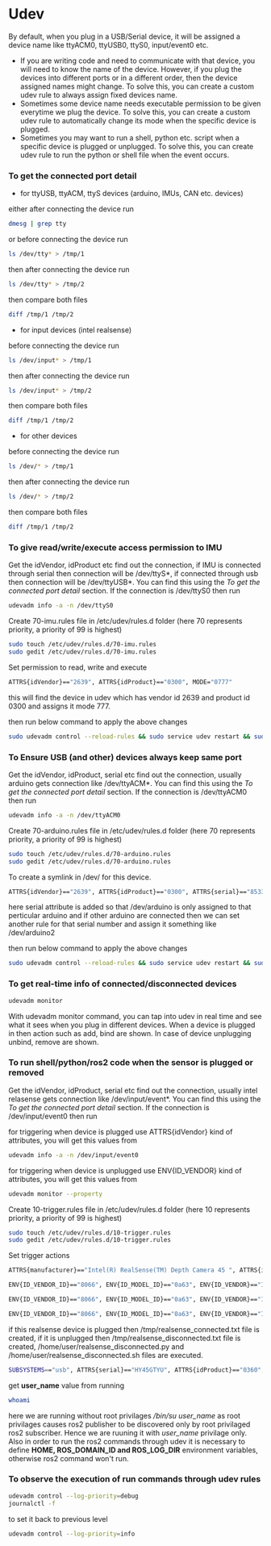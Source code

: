 # Udev

By default, when you plug in a USB/Serial device, it will be assigned a device name like ttyACM0, ttyUSB0, ttyS0, input/event0 etc. 

* If you are writing code and need to communicate with that device, you will need to know the name of the device. However, if you plug the devices into different ports or in a different order, then the device assigned names might change. To solve this, you can create a custom udev rule to always assign fixed devices name.
* Sometimes some device name needs executable permission to be given everytime we plug the device. To solve this, you can create a custom udev rule to automatically change its mode when the specific device is plugged.
* Sometimes you may want to run a shell, python etc. script when a specific device is plugged or unplugged. To solve this, you can create udev rule to run the python or shell file when the event occurs.


### To get the connected port detail

* for ttyUSB, ttyACM, ttyS devices (arduino, IMUs, CAN etc. devices)
  
either after connecting the device run

```bash
dmesg | grep tty
``` 

or before connecting the device run

```bash
ls /dev/tty* > /tmp/1
``` 

then after connecting the device run

```bash
ls /dev/tty* > /tmp/2
``` 

then compare both files

```bash
diff /tmp/1 /tmp/2
``` 

* for input devices (intel realsense)

before connecting the device run

```bash
ls /dev/input* > /tmp/1
``` 

then after connecting the device run

```bash
ls /dev/input* > /tmp/2
``` 

then compare both files

```bash
diff /tmp/1 /tmp/2
``` 

* for other devices
  
before connecting the device run

```bash
ls /dev/* > /tmp/1
``` 

then after connecting the device run

```bash
ls /dev/* > /tmp/2
``` 

then compare both files

```bash
diff /tmp/1 /tmp/2
``` 

### To give read/write/execute access permission to IMU

Get the idVendor, idProduct etc find out the connection, if IMU is connected through serial then connection will be /dev/ttyS*, if connected through usb then connection will be /dev/ttyUSB*. You can find this using the *To get the connected port detail* section.  If the connection is /dev/ttyS0 then run 

```bash
udevadm info -a -n /dev/ttyS0
```

Create 70-imu.rules file in /etc/udev/rules.d folder (here 70 represents priority, a priority of 99 is highest)

```bash
sudo touch /etc/udev/rules.d/70-imu.rules
sudo gedit /etc/udev/rules.d/70-imu.rules
```

Set permission to read, write and execute

```bash
ATTRS{idVendor}=="2639", ATTRS{idProduct}=="0300", MODE="0777"
``` 

this will find the device in udev which has vendor id 2639 and product id 0300 and assigns it mode 777.  


then run below command to apply the above changes

```bash
sudo udevadm control --reload-rules && sudo service udev restart && sudo udevadm trigger
``` 

### To Ensure USB (and other) devices always keep same port

Get the idVendor, idProduct, serial etc find out the connection, usually arduino gets connection like /dev/ttyACM*. You can find this using the *To get the connected port detail* section.  If the connection is /dev/ttyACM0 then run 

```bash
udevadm info -a -n /dev/ttyACM0
```

Create 70-arduino.rules file in /etc/udev/rules.d folder (here 70 represents priority, a priority of 99 is highest)

```bash
sudo touch /etc/udev/rules.d/70-arduino.rules
sudo gedit /etc/udev/rules.d/70-arduino.rules
```

To create a symlink in /dev/ for this device.

```bash
ATTRS{idVendor}=="2639", ATTRS{idProduct}=="0300", ATTRS{serial}=="85334343638351804042", SYMLINK+="arduino"
``` 

here serial attribute is added so that /dev/arduino is only assigned to that perticular arduino and if other arduino are connected then we can set another rule for that serial number and assign it something like /dev/arduino2

then run below command to apply the above changes

```bash
sudo udevadm control --reload-rules && sudo service udev restart && sudo udevadm trigger
``` 

### To get real-time info of connected/disconnected devices

```bash
udevadm monitor
``` 

With udevadm monitor command, you can tap into udev in real time and see what it sees when you plug in different devices. When a device is plugged in then action such as add, bind are shown. In case of device unplugging unbind, remove are shown.


### To run shell/python/ros2 code when the sensor is plugged or removed

Get the idVendor, idProduct, serial etc find out the connection, usually intel relasense gets connection like /dev/input/event*. You can find this using the *To get the connected port detail* section.  If the connection is /dev/input/event0 then run 

for triggering when device is plugged use ATTRS{idVendor} kind of attributes, you will get this values from 

```bash
udevadm info -a -n /dev/input/event0
```

for triggering when device is unplugged use ENV{ID_VENDOR} kind of attributes, you will get this values from 

```bash
udevadm monitor --property
```

Create 10-trigger.rules file in /etc/udev/rules.d folder (here 10 represents priority, a priority of 99 is highest)

```bash
sudo touch /etc/udev/rules.d/10-trigger.rules
sudo gedit /etc/udev/rules.d/10-trigger.rules
```

Set trigger actions

```bash
ATTRS{manufacturer}=="Intel(R) RealSense(TM) Depth Camera 45 ", ATTRS{idVendor}=="8066", ATTRS{idProduct}=="0a63", ATTRS{serial}=="93022392", ACTION=="add", RUN+="/usr/bin/touch /tmp/realsense_connected.txt"

ENV{ID_VENDOR_ID}=="8066", ENV{ID_MODEL_ID}=="0a63", ENV{ID_VENDOR}=="Intel_R__RealSense_TM__Depth_Camera_45", ENV{ID_SERIAL_SHORT}=="93022392", ACTION=="remove", RUN+="/usr/bin/touch /tmp/realsense_disconnected.txt"

ENV{ID_VENDOR_ID}=="8066", ENV{ID_MODEL_ID}=="0a63", ENV{ID_VENDOR}=="Intel_R__RealSense_TM__Depth_Camera_45", ENV{ID_SERIAL_SHORT}=="93022392", ACTION=="remove", RUN+="/usr/bin/python3 /home/user/realsense_disconnected.py"

ENV{ID_VENDOR_ID}=="8066", ENV{ID_MODEL_ID}=="0a63", ENV{ID_VENDOR}=="Intel_R__RealSense_TM__Depth_Camera_45", ENV{ID_SERIAL_SHORT}=="93022392", ACTION=="remove", RUN+="/usr/bin/bash /home/user/realsense_disconnected.sh"
```

if this realsense device is plugged then /tmp/realsense_connected.txt file is created, if it is unplugged then /tmp/realsense_disconnected.txt file is created, /home/user/realsense_disconnected.py and /home/user/realsense_disconnected.sh files are executed.

```bash
SUBSYSTEMS=="usb", ATTRS{serial}=="HY45GTYU", ATTRS{idProduct}=="0360", ATTRS{idVendor}=="8689", ATTRS{manufacturer}=="IMU", ACTION=="add", RUN+="/bin/su user_name -c 'export HOME=root; export ROS_DOMAIN_ID=0; export ROS_LOG_DIR=/home/user_name/log; source /opt/ros/humble/setup.bash; ros2 topic pub -1 -w 0 /imu_status std_msgs/msg/String \"data: \"device plugged in\"\"'"
```

get **user_name** value from running 
```bash
whoami
```
here we are running without root privilages */bin/su user_name* as root privilages causes ros2 publisher to be discovered only by root privilaged ros2 subscriber. Hence we are ruuning it with *user_name* privilage only. Also in order to run the ros2 commands through udev it is necessary to define **HOME, ROS_DOMAIN_ID and ROS_LOG_DIR** environment variables, otherwise ros2 command won't run.


### To observe the execution of run commands through udev rules 

```bash
udevadm control --log-priority=debug
journalctl -f
```

to set it back to previous level

```bash
udevadm control --log-priority=info
```


